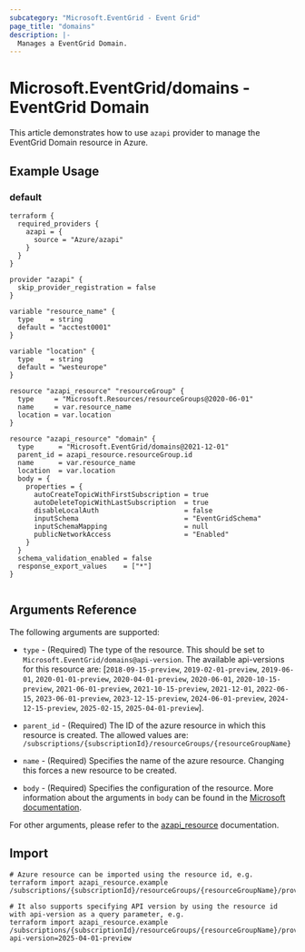 ```yaml
---
subcategory: "Microsoft.EventGrid - Event Grid"
page_title: "domains"
description: |-
  Manages a EventGrid Domain.
---
```


# Microsoft.EventGrid/domains - EventGrid Domain

This article demonstrates how to use `azapi` provider to manage the EventGrid Domain resource in Azure.



## Example Usage

### default

```hcl
terraform {
  required_providers {
    azapi = {
      source = "Azure/azapi"
    }
  }
}

provider "azapi" {
  skip_provider_registration = false
}

variable "resource_name" {
  type    = string
  default = "acctest0001"
}

variable "location" {
  type    = string
  default = "westeurope"
}

resource "azapi_resource" "resourceGroup" {
  type     = "Microsoft.Resources/resourceGroups@2020-06-01"
  name     = var.resource_name
  location = var.location
}

resource "azapi_resource" "domain" {
  type      = "Microsoft.EventGrid/domains@2021-12-01"
  parent_id = azapi_resource.resourceGroup.id
  name      = var.resource_name
  location  = var.location
  body = {
    properties = {
      autoCreateTopicWithFirstSubscription = true
      autoDeleteTopicWithLastSubscription  = true
      disableLocalAuth                     = false
      inputSchema                          = "EventGridSchema"
      inputSchemaMapping                   = null
      publicNetworkAccess                  = "Enabled"
    }
  }
  schema_validation_enabled = false
  response_export_values    = ["*"]
}


```



## Arguments Reference

The following arguments are supported:

* `type` - (Required) The type of the resource. This should be set to `Microsoft.EventGrid/domains@api-version`. The available api-versions for this resource are: [`2018-09-15-preview`, `2019-02-01-preview`, `2019-06-01`, `2020-01-01-preview`, `2020-04-01-preview`, `2020-06-01`, `2020-10-15-preview`, `2021-06-01-preview`, `2021-10-15-preview`, `2021-12-01`, `2022-06-15`, `2023-06-01-preview`, `2023-12-15-preview`, `2024-06-01-preview`, `2024-12-15-preview`, `2025-02-15`, `2025-04-01-preview`].

* `parent_id` - (Required) The ID of the azure resource in which this resource is created. The allowed values are:  
  `/subscriptions/{subscriptionId}/resourceGroups/{resourceGroupName}`

* `name` - (Required) Specifies the name of the azure resource. Changing this forces a new resource to be created.

* `body` - (Required) Specifies the configuration of the resource. More information about the arguments in `body` can be found in the [Microsoft documentation](https://learn.microsoft.com/en-us/azure/templates/Microsoft.EventGrid/domains?pivots=deployment-language-terraform).

For other arguments, please refer to the [azapi_resource](https://registry.terraform.io/providers/Azure/azapi/latest/docs/resources/resource) documentation.

## Import

 ```shell
 # Azure resource can be imported using the resource id, e.g.
 terraform import azapi_resource.example /subscriptions/{subscriptionId}/resourceGroups/{resourceGroupName}/providers/Microsoft.EventGrid/domains/{resourceName}
 
 # It also supports specifying API version by using the resource id with api-version as a query parameter, e.g.
 terraform import azapi_resource.example /subscriptions/{subscriptionId}/resourceGroups/{resourceGroupName}/providers/Microsoft.EventGrid/domains/{resourceName}?api-version=2025-04-01-preview
 ```
